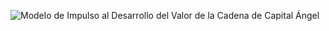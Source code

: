 
![_Modelo de Impulso al Desarrollo del Valor de la Cadena de Capital Ángel_](https://user-images.githubusercontent.com/54549413/63709501-a7a7f880-c7fc-11e9-9f65-2a66e2b5c648.png)
